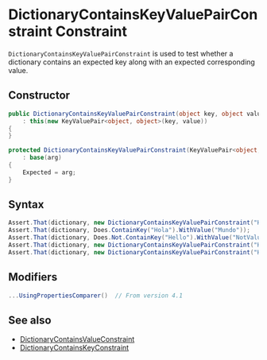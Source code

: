 # DictionaryContainsKeyValuePairConstraint Constraint

`DictionaryContainsKeyValuePairConstraint` is used to test whether a dictionary
contains an expected key along with an expected corresponding value.

## Constructor

```csharp
public DictionaryContainsKeyValuePairConstraint(object key, object value)
    : this(new KeyValuePair<object, object>(key, value))
{
}

protected DictionaryContainsKeyValuePairConstraint(KeyValuePair<object, object> arg)
    : base(arg)
{
    Expected = arg;
}
```

## Syntax

```csharp
Assert.That(dictionary, new DictionaryContainsKeyValuePairConstraint("Hi", "Universe"));
Assert.That(dictionary, Does.ContainKey("Hola").WithValue("Mundo"));
Assert.That(dictionary, Does.Not.ContainKey("Hello").WithValue("NotValue"));
Assert.That(dictionary, new DictionaryContainsKeyValuePairConstraint("HI", "UNIVERSE").IgnoreCase);
Assert.That(dictionary, new DictionaryContainsKeyValuePairConstraint("HI", "UNIVERSE").Using<string>((x, y) => StringUtil.Compare(x, y, true)));
```

## Modifiers

```csharp
...UsingPropertiesComparer()  // From version 4.1
```

## See also

* [DictionaryContainsValueConstraint](DictionaryContainsValueConstraint.md)
* [DictionaryContainsKeyConstraint](DictionaryContainsKeyConstraint.md)
